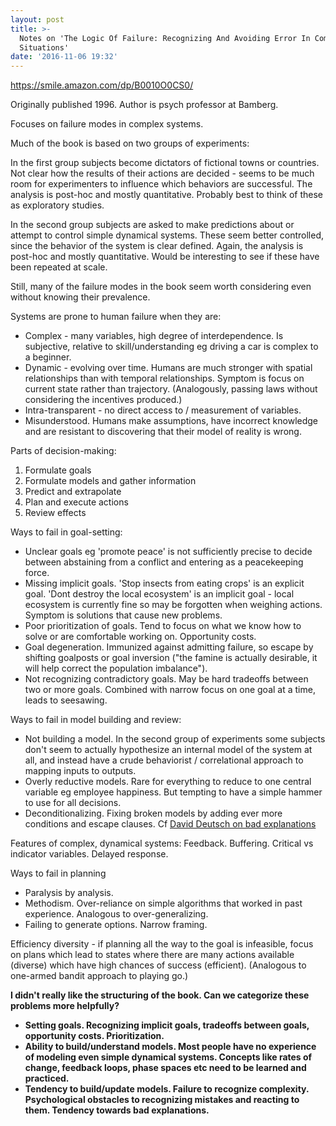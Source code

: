 ```yaml
---
layout: post
title: >-
  Notes on 'The Logic Of Failure: Recognizing And Avoiding Error In Complex
  Situations'
date: '2016-11-06 19:32'
---
```


<https://smile.amazon.com/dp/B0010O0CS0/>

Originally published 1996. Author is psych professor at Bamberg.

Focuses on failure modes in complex systems.

Much of the book is based on two groups of experiments:

In the first group subjects become dictators of fictional towns or countries. Not clear how the results of their actions are decided - seems to be much room for experimenters to influence which behaviors are successful. The analysis is post-hoc and mostly quantitative. Probably best to think of these as exploratory studies. 

In the second group subjects are asked to make predictions about or attempt to control simple dynamical systems. These seem better controlled, since the behavior of the system is clear defined. Again, the analysis is post-hoc and mostly quantitative. Would be interesting to see if these have been repeated at scale. 

Still, many of the failure modes in the book seem worth considering even without knowing their prevalence. 

Systems are prone to human failure when they are:

* Complex - many variables, high degree of interdependence. Is subjective, relative to skill/understanding eg driving a car is complex to a beginner. 
* Dynamic - evolving over time. Humans are much stronger with spatial relationships than with temporal relationships. Symptom is focus on current state rather than trajectory. (Analogously, passing laws without considering the incentives produced.)
* Intra-transparent - no direct access to / measurement of variables. 
* Misunderstood. Humans make assumptions, have incorrect knowledge and are resistant to discovering that their model of reality is wrong. 

Parts of decision-making:

1. Formulate goals
2. Formulate models and gather information
3. Predict and extrapolate
4. Plan and execute actions
5. Review effects

Ways to fail in goal-setting:

* Unclear goals eg 'promote peace' is not sufficiently precise to decide between abstaining from a conflict and entering as a peacekeeping force. 
* Missing implicit goals. 'Stop insects from eating crops' is an explicit goal. 'Dont destroy the local ecosystem' is an implicit goal - local ecosystem is currently fine so may be forgotten when weighing actions. Symptom is solutions that cause new problems.
* Poor prioritization of goals. Tend to focus on what we know how to solve or are comfortable working on. Opportunity costs. 
* Goal degeneration. Immunized against admitting failure, so escape by shifting goalposts or goal inversion ("the famine is actually desirable, it will help correct the population imbalance"). 
* Not recognizing contradictory goals. May be hard tradeoffs between two or more goals. Combined with narrow focus on one goal at a time, leads to seesawing.

Ways to fail in model building and review:

* Not building a model. In the second group of experiments some subjects don't seem to actually hypothesize an internal model of the system at all, and instead have a crude behaviorist / correlational approach to mapping inputs to outputs.
* Overly reductive models. Rare for everything to reduce to one central variable eg employee happiness. But tempting to have a simple hammer to use for all decisions.
* Deconditionalizing. Fixing broken models by adding ever more conditions and escape clauses. Cf [David Deutsch on bad explanations](https://www.ted.com/talks/david_deutsch_a_new_way_to_explain_explanation)

Features of complex, dynamical systems: Feedback. Buffering. Critical vs indicator variables. Delayed response.

Ways to fail in planning

* Paralysis by analysis. 
* Methodism. Over-reliance on simple algorithms that worked in past experience. Analogous to over-generalizing.
* Failing to generate options. Narrow framing.

Efficiency diversity - if planning all the way to the goal is infeasible, focus on plans which lead to states where there are many actions available (diverse) which have high chances of success (efficient). (Analogous to one-armed bandit approach to playing go.)

__I didn't really like the structuring of the book. Can we categorize these problems more helpfully?__

* __Setting goals. Recognizing implicit goals, tradeoffs between goals, opportunity costs. Prioritization.__
* __Ability to build/understand models. Most people have no experience of modeling even simple dynamical systems. Concepts like rates of change, feedback loops, phase spaces etc need to be learned and practiced.__
* __Tendency to build/update models. Failure to recognize complexity. Psychological obstacles to recognizing mistakes and reacting to them. Tendency towards bad explanations.__
